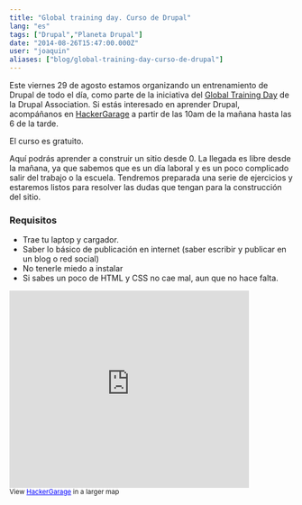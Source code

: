 ```yaml
---
title: "Global training day. Curso de Drupal"
lang: "es"
tags: ["Drupal","Planeta Drupal"]
date: "2014-08-26T15:47:00.000Z"
user: "joaquin"
aliases: ["blog/global-training-day-curso-de-drupal"]
---
```


<p>Este viernes 29 de agosto estamos organizando un entrenamiento de Drupal de todo el día, como parte de la iniciativa del <a href="https://www.drupal.org/learn-drupal">Global Training Day</a> de la Drupal Association. Si estás interesado en aprender Drupal, acompáñanos en <a href="http://hackergarage.mx/">HackerGarage</a> a partir de las 10am de la mañana hasta las 6 de la tarde.</p>
<p>El curso es gratuito.</p>
<p>Aquí podrás aprender a construir un sitio desde 0. La llegada es libre desde la mañana, ya que sabemos que es un día laboral y es un poco complicado salir del trabajo o la escuela. Tendremos preparada una serie de ejercicios y estaremos listos para resolver las dudas que tengan para la construcción del sitio.</p>
<h3>Requisitos</h3>
<ul>
<li>Trae tu laptop y cargador.</li>
<li>Saber lo básico de publicación en internet (saber escribir y publicar en un blog o red social)</li>
<li>No tenerle miedo a instalar</li>
<li>Si sabes un poco de HTML y CSS no cae mal, aun que no hace falta.</li>
</ul>
<p><iframe width="425" height="350" frameborder="0" scrolling="no" marginheight="0" marginwidth="0" src="https://maps.google.com/maps/ms?msa=0&amp;msid=213306798361952155829.0004a7ac7ea615c9cf119&amp;ie=UTF8&amp;source=embed&amp;t=m&amp;z=16&amp;output=embed"></iframe><br /><small>View <a href="https://maps.google.com/maps/ms?msa=0&amp;msid=213306798361952155829.0004a7ac7ea615c9cf119&amp;ie=UTF8&amp;source=embed&amp;t=m&amp;z=16" style="color:#0000FF;text-align:left">HackerGarage</a> in a larger map</small>
</p>